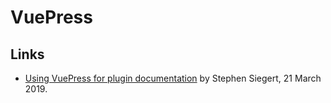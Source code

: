 # VuePress

## Links

-   [Using VuePress for plugin documentation](https://www.xiegerts.com/post/creating-vue-component-library-documentation/) by Stephen Siegert, 21 March 2019. 
